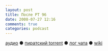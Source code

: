 ```yaml
---
layout: post
title: После РТ 96
date: 2008-07-27 12:16
comments: true
categories: podcast
---
```

[аудио](http://cdn.radio-t.com/rt96post.mp3) ● [пиратский torrent](http://pirates.radio-t.com/torrents/rt96post.mp3.torrent) ● [лог чата](http://chat.radio-t.com/logs/radio-t-96.html) ● [wiki](http://wiki.radio-t.com/%D0%9F%D0%BE%D1%81%D0%BB%D0%B5_%D0%A0%D0%A2_96)<audio src="http://cdn.radio-t.com/rt96post.mp3" preload="none">
